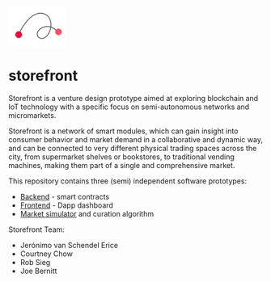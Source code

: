 ![storefront](/docs/pics/sf_logo_small.png)
# storefront

Storefront is a venture design prototype aimed at exploring blockchain and IoT technology with a specific focus on semi-autonomous networks and micromarkets.

Storefront is a network of smart modules, which can gain insight into consumer behavior and market demand in a collaborative and dynamic way, and can be connected to very different physical trading spaces across the city, from supermarket shelves or bookstores, to traditional vending machines, making them part of a single and comprehensive market.

This repository contains three (semi) independent software prototypes:
 * [Backend](/contracts) - smart contracts
 * [Frontend](/meteor-storefront) - Dapp dashboard
 * [Market simulator](/storefront-market-simulator) and curation algorithm



Storefront Team:
 * Jerónimo van Schendel Erice
 * Courtney Chow
 * Rob Sieg
 * Joe Bernitt
